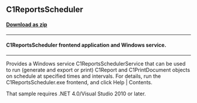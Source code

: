 ## C1ReportsScheduler
#### [Download as zip](https://grapecity.github.io/DownGit/#/home?url=https://github.com/GrapeCity/ComponentOne-WinForms-Samples/tree/master/NetFramework\Reports\C1Report\Cs\C1ReportsScheduler)
____
#### C1ReportsScheduler frontend application and Windows service.
____
Provides a Windows service C1ReportsSchedulerService that can be used to run (generate and export or print) C1Report and C1PrintDocument objects on schedule at specified times and intervals. For details, run the C1ReportsScheduler.exe frontend, and click Help | Contents. 

That sample requires .NET 4.0/Visual Studio 2010 or later. 